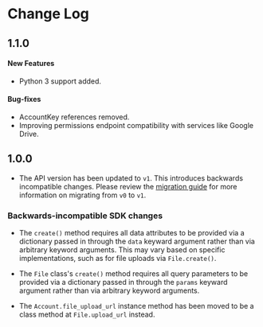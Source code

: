 # Change Log

## 1.1.0

#### New Features
* Python 3 support added.

#### Bug-fixes
* AccountKey references removed.
* Improving permissions endpoint compatibility with services like Google Drive.

## 1.0.0

* The API version has been updated to `v1`. This introduces backwards
  incompatible changes. Please review the
  [migration guide](https://developers.kloudless.com/docs/v1/migration)
  for more information on migrating from `v0` to `v1`.

### Backwards-incompatible SDK changes

* The `create()` method requires all data attributes to be provided via a
  dictionary passed in through the `data` keyward argument rather than via
  arbitrary keyword arguments. This may vary based on specific implementations,
  such as for file uploads via `File.create()`.

* The `File` class's `create()` method requires all query parameters to be
  provided via a dictionary passed in through the `params` keyward argument
  rather than via arbitrary keyword arguments.

* The `Account.file_upload_url` instance method has been moved to be a
  class method at `File.upload_url` instead.
